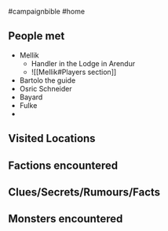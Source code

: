 #campaignbible #home

## People met
- Mellik 
	- Handler in the Lodge in Arendur
	- ![[Mellik#Players section]]
- Bartolo the guide
- Osric Schneider
- Bayard
- Fulke
- 


## Visited Locations


## Factions encountered


## Clues/Secrets/Rumours/Facts 


## Monsters encountered



